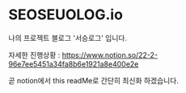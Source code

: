 # SEOSEUOLOG.io
나의 프로젝트 블로그 '서승로그' 입니다.

자세한 진행상황 : https://www.notion.so/22-2-96e7ee5451a34fa8b6e1921a8e400e2e

곧 notion에서 this readMe로 간단히 최신화 하겠습니다.
